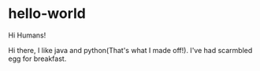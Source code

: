 # hello-world

Hi Humans!

Hi there, I like java and python(That's what I made off!).
I've had scarmbled egg for breakfast.
